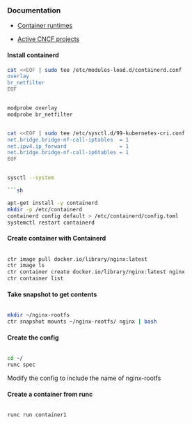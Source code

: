 ### Documentation

- [Container runtimes](https://kubernetes.io/docs/setup/production-environment/container-runtimes/)

- [Active CNCF projects](https://www.cncf.io/projects/)

#### Install containerd

```sh
cat <<EOF | sudo tee /etc/modules-load.d/containerd.conf
overlay
br_netfilter
EOF

```

```sh

modprobe overlay
modprobe br_netfilter

```

```sh

cat <<EOF | sudo tee /etc/sysctl.d/99-kubernetes-cri.conf
net.bridge.bridge-nf-call-iptables  = 1
net.ipv4.ip_forward                 = 1
net.bridge.bridge-nf-call-ip6tables = 1
EOF

```

```sh

sysctl --system

```sh

apt-get install -y containerd
mkdir -p /etc/containerd
containerd config default > /etc/containerd/config.toml
systemctl restart containerd

```

#### Create container with Containerd

```sh

ctr image pull docker.io/library/nginx:latest
ctr image ls
ctr container create docker.io/library/nginx:latest nginx
ctr container list

```

#### Take snapshot to get contents

```sh

mkdir ~/nginx-rootfs
ctr snapshot mounts ~/nginx-rootfs/ nginx | bash

```

#### Create the config

```sh

cd ~/
runc spec

```

Modify the config to include the name of nginx-rootfs

#### Create a container from runc

```sh

runc run container1

```
